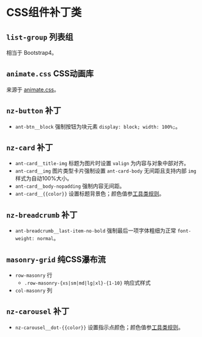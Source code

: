 # CSS组件补丁类

## `list-group` 列表组

相当于 Bootstrap4。

## `animate.css` CSS动画库

来源于 [animate.css](https://daneden.github.io/animate.css/)。

## `nz-button` 补丁

+ `ant-btn__block` 强制按钮为块元素 `display: block; width: 100%;`。

## `nz-card` 补丁

+ `ant-card__title-img` 标题为图片时设置 `valign` 为内容与对象中部对齐。
+ `ant-card__img` 图片类型卡片强制设置 `ant-card-body` 无间距且支持内部 `img` 样式为自动100%大小。
+ `ant-card__body-nopadding` 强制内容无间距。
+ `ant-card__{{color}}` 设置标题背景色；颜色值参[工具类规则](utils.md)。

## `nz-breadcrumb` 补丁

+ `ant-breadcrumb__last-item-no-bold` 强制最后一项字体粗细为正常 `font-weight: normal`。

## `masonry-grid` 纯CSS瀑布流

+ `row-masonry` 行
    + `.row-masonry-{xs|sm|md|lg|xl}-{1-10}` 响应式样式
+ `col-masonry` 列

## `nz-carousel` 补丁

+ `nz-carousel__dot-{{color}}` 设置指示点颜色；颜色值参[工具类规则](utils.md)。

